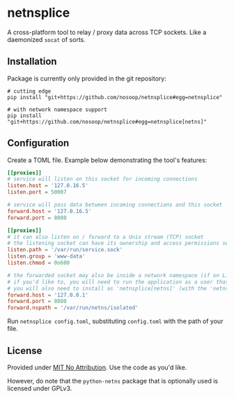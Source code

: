 # netnsplice

A cross-platform tool to relay / proxy data across TCP sockets.
Like a daemonized `socat` of sorts.

## Installation

Package is currently only provided in the git repository:

```
# cutting edge
pip install "git+https://github.com/nosoop/netnsplice#egg=netnsplice"

# with network namespace support
pip install "git+https://github.com/nosoop/netnsplice#egg=netnsplice[netns]"
```

## Configuration

Create a TOML file.  Example below demonstrating the tool's features:

```toml
[[proxies]]
# service will listen on this socket for incoming connections
listen.host = '127.0.16.5'
listen.port = 50007

# service will pass data between incoming connections and this socket
forward.host = '127.0.16.5'
forward.port = 8080

[[proxies]]
# it can also listen on / forward to a Unix stream (TCP) socket
# the listening socket can have its ownership and access permissions set
listen.path = '/var/run/service.sock'
listen.group = 'www-data'
listen.chmod = 0o600

# the forwarded socket may also be inside a network namespace (if on Linux)
# if you'd like to, you will need to run the application as a user that is capable of setns
# you will also need to install as 'netnsplice[netns]' (with the 'netns' extra)
forward.host = '127.0.0.1'
forward.port = 8080
forward.nspath = '/var/run/netns/isolated'
```

Run `netnsplice config.toml`, substituting `config.toml` with the path of your file.

## License

Provided under [MIT No Attribution](https://spdx.org/licenses/MIT-0.html).  Use the code as
you'd like.

However, do note that the `python-netns` package that is optionally used is licensed under
GPLv3.
